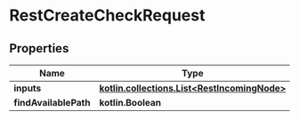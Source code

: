 
# RestCreateCheckRequest

## Properties
| Name | Type | Description | Notes |
| ------------ | ------------- | ------------- | ------------- |
| **inputs** | [**kotlin.collections.List&lt;RestIncomingNode&gt;**](RestIncomingNode.md) |  |  |
| **findAvailablePath** | **kotlin.Boolean** |  |  [optional] |
